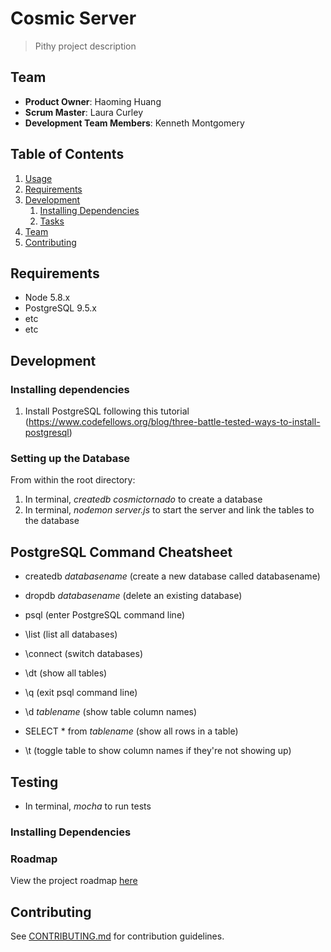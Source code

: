 # Cosmic Server

> Pithy project description

## Team

  - __Product Owner__: Haoming Huang
  - __Scrum Master__: Laura Curley
  - __Development Team Members__: Kenneth Montgomery

## Table of Contents

1. [Usage](#Usage)
1. [Requirements](#requirements)
1. [Development](#development)
    1. [Installing Dependencies](#installing-dependencies)
    1. [Tasks](#tasks)
1. [Team](#team)
1. [Contributing](#contributing)

## Requirements

- Node 5.8.x
- PostgreSQL 9.5.x
- etc
- etc

## Development

### Installing dependencies
1. Install PostgreSQL following this tutorial (https://www.codefellows.org/blog/three-battle-tested-ways-to-install-postgresql)

### Setting up the Database
From within the root directory:

1. In terminal, *createdb cosmictornado* to create a database
1. In terminal, *nodemon server.js* to start the server and link the tables to the database


## PostgreSQL Command Cheatsheet
- createdb _databasename_ (create a new database called databasename)
- dropdb _databasename_ (delete an existing database)
- psql (enter PostgreSQL command line)
- \list (list all databases)
- \connect (switch databases)
- \dt (show all tables)
- \q (exit psql command line)

- \d _tablename_ (show table column names)
- SELECT * from _tablename_ (show all rows in a table)
- \t (toggle table to show column names if they're not showing up)

## Testing
- In terminal, *mocha* to run tests

### Installing Dependencies



### Roadmap

View the project roadmap [here](LINK_TO_PROJECT_ISSUES)


## Contributing

See [CONTRIBUTING.md](CONTRIBUTING.md) for contribution guidelines.


